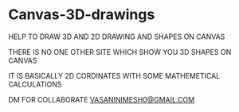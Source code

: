 # Canvas-3D-drawings

HELP TO DRAW 3D AND 2D DRAWING AND SHAPES ON CANVAS

THERE IS NO ONE OTHER SITE WHICH SHOW YOU 3D SHAPES ON CANVAS

IT IS BASICALLY 2D CORDINATES WITH SOME MATHEMETICAL CALCULATIONS

DM FOR COLLABORATE VASANINIMESH0@GMAIL.COM
